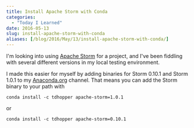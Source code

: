 ```yaml
---
title: Install Apache Storm with Conda
categories:
  - "Today I Learned"
date: 2016-05-13
slug: install-apache-storm-with-conda
aliases: [/blog/2016/May/13/install-apache-storm-with-conda/]
---
```


I'm looking into using [Apache Storm](http://storm.apache.org/ "Apache Storm") for a project, and I've been fiddling with several different versions in my local testing environment.

I made this easier for myself by adding binaries for Storm 0.10.1 and Storm 1.0.1 to my [Anaconda.org](http://www.anaconda.org) channel. That means you can add the Storm binary to your path with

```
conda install -c tdhopper apache-storm=1.0.1
```

or

```
conda install -c tdhopper apache-storm=0.10.1
```